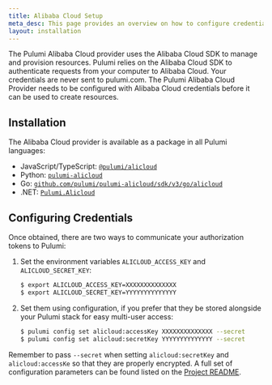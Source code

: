 ```yaml
---
title: Alibaba Cloud Setup
meta_desc: This page provides an overview on how to configure credentials for the Pulumi Alibaba Cloud Provider.
layout: installation
---
```


The Pulumi Alibaba Cloud provider uses the Alibaba Cloud SDK to manage and provision resources.
Pulumi relies on the Alibaba Cloud SDK to authenticate requests from your computer to Alibaba Cloud. Your credentials are never sent
to pulumi.com.
The Pulumi Alibaba Cloud Provider needs to be configured with Alibaba Cloud credentials
before it can be used to create resources.

## Installation

The Alibaba Cloud provider is available as a package in all Pulumi languages:

* JavaScript/TypeScript: [`@pulumi/alicloud`](https://www.npmjs.com/package/@pulumi/alicloud)
* Python: [`pulumi-alicloud`](https://pypi.org/project/pulumi-alicloud/)
* Go: [`github.com/pulumi/pulumi-alicloud/sdk/v3/go/alicloud`](https://github.com/pulumi/pulumi-alicloud)
* .NET: [`Pulumi.Alicloud`](https://www.nuget.org/packages/Pulumi.Alicloud)

## Configuring Credentials

Once obtained, there are two ways to communicate your authorization tokens to Pulumi:

1. Set the environment variables `ALICLOUD_ACCESS_KEY` and `ALICLOUD_SECRET_KEY`:

    ```bash
    $ export ALICLOUD_ACCESS_KEY=XXXXXXXXXXXXXX
    $ export ALICLOUD_SECRET_KEY=YYYYYYYYYYYYYY
    ```

2. Set them using configuration, if you prefer that they be stored alongside your Pulumi stack for easy multi-user access:

    ```bash
    $ pulumi config set alicloud:accessKey XXXXXXXXXXXXXX --secret
    $ pulumi config set alicloud:secretKey YYYYYYYYYYYYYY --secret
    ```

Remember to pass `--secret` when setting `alicloud:secretKey` and `alicloud:accessKe` so that they are properly encrypted.
A full set of configuration parameters can be found listed on the [Project README](https://github.com/pulumi/pulumi-alicloud/blob/master/README.md).
